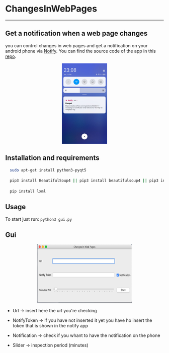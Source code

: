 # ChangesInWebPages
---

## Get a notification when a web page changes
you can control changes in web pages and get a notification on your android phone via [Notify](https://arcane-tor-21270.herokuapp.com/). You can find the source code of the app in this [repo](https://github.com/Monti03/Notify).

<p align="center">
  <img src= "./media/Notification_example.jpg" width="144px" height="256px">

## Installation and requirements
```bash
  sudo apt-get install python3-pyqt5

  pip3 install BeautifulSoup4 || pip3 install beautifulsoup4 || pip3 install bs4

  pip install lxml
```

## Usage
  To start just run: `python3 gui.py`
  
## Gui

<p align="center">
  <img src= "./media/gui.png" width="300px" height="185px">
  
  - Url           -> insert here the url you're checking
  
  - NotifyToken   -> if you have not inserted it yet you have ho insert the token that is shown in the notify app
  
  - Notification  -> check if you whant to have the notification on the phone
  
  - Slider        -> inspection period (minutes)
